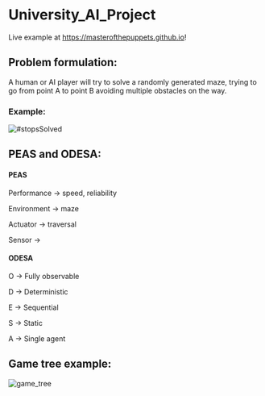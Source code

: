 # University_AI_Project

Live example at https://masterofthepuppets.github.io!

## Problem formulation:

A human or AI player will try to solve a randomly generated maze, trying to go from point A to point B avoiding multiple obstacles on the way.

### Example:
![#stopsSolved](https://user-images.githubusercontent.com/26676411/160267344-5280d3e7-a843-4031-92ec-eddc32a03e11.png)


## PEAS and ODESA:

#### PEAS
Performance -> speed, reliability

Environment -> maze

Actuator -> traversal

Sensor -> 

#### ODESA
O -> Fully observable

D -> Deterministic

E -> Sequential

S -> Static

A -> Single agent


## Game tree example:

![game_tree](https://user-images.githubusercontent.com/26676411/164679214-6f3e3950-8b89-4e79-9bc7-c792d3568247.jpg)

